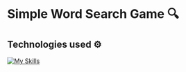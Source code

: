 # Simple Word Search Game 🔍

## Technologies used ⚙️
[![My Skills](https://skillicons.dev/icons?i=java)](https://skillicons.dev)
